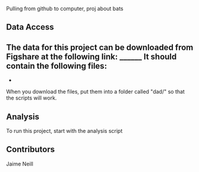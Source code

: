 Pulling from github to computer, proj about bats

## Data Access
The data for this project can be downloaded from Figshare at the following link: ______
It should contain the following files:
-
-
When you download the files, put them into a folder called "dad/" so that the scripts will work.

## Analysis
To run this project, start with the analysis script

## Contributors
Jaime Neill
